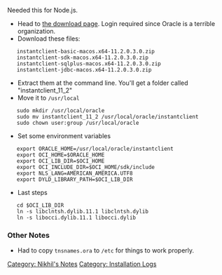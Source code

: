 Needed this for Node.js.

-   Head to [the download
    page](http://www.oracle.com/technetwork/topics/intel-macsoft-096467.html).
    Login required since Oracle is a terrible organization.
-   Download these files:

`   instantclient-basic-macos.x64-11.2.0.3.0.zip`  
`   instantclient-sdk-macos.x64-11.2.0.3.0.zip`  
`   instantclient-sqlplus-macos.x64-11.2.0.3.0.zip`  
`   instantclient-jdbc-macos.x64-11.2.0.3.0.zip`

-   Extract them at the command line. You'll get a folder called
    "instantclient\_11\_2"
-   Move it to `/usr/local`

`   sudo mkdir /usr/local/oracle`  
`   sudo mv instantclient_11_2 /usr/local/oracle/instantclient`  
`   sudo chown user:group /usr/local/oracle`

-   Set some environment variables

`   export ORACLE_HOME=/usr/local/oracle/instantclient`  
`   export OCI_HOME=$ORACLE_HOME`  
`   export OCI_LIB_DIR=$OCI_HOME`  
`   export OCI_INCLUDE_DIR=$OCI_HOME/sdk/include`  
`   export NLS_LANG=AMERICAN_AMERICA.UTF8`  
`   export DYLD_LIBRARY_PATH=$OCI_LIB_DIR`

-   Last steps

`   cd $OCI_LIB_DIR`  
`   ln -s libclntsh.dylib.11.1 libclntsh.dylib`  
`   ln -s libocci.dylib.11.1 libocci.dylib`

### Other Notes

-   Had to copy `tnsnames.ora` to `/etc` for things to work properly.

[Category: Nikhil's Notes](Category:_Nikhil's_Notes "wikilink")
[Category: Installation Logs](Category:_Installation_Logs "wikilink")
